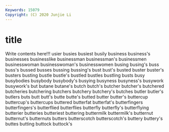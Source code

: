 ```yaml
---
Keywords: 15079
Copyright: (C) 2020 Junjie Li
---
```


# title

Write contents here!!!
usier 
busies 
busiest 
busily 
business 
business's 
businesses
businesslike 
businessman 
businessman's 
businessmen 
businesswoman 
businesswoman's 
businesswomen 
busing 
busing's 
buss
buss's 
bussed 
busses 
bussing 
bussing's 
bust 
bust's 
busted 
buster 
buster's
busters 
busting 
bustle 
bustle's 
bustled 
bustles 
bustling 
busts 
busy 
busybodies
busybody 
busybody's 
busying 
busyness 
busyness's 
busywork 
busywork's 
but 
butane 
butane's
butch 
butch's 
butcher 
butcher's 
butchered 
butcheries 
butchering 
butchers 
butchery 
butchery's
butches 
butler 
butler's 
butlers 
buts 
butt 
butt's 
butte 
butte's 
butted
butter 
butter's 
buttercup 
buttercup's 
buttercups 
buttered 
butterfat 
butterfat's 
butterfingers 
butterfingers's
butterflied 
butterflies 
butterfly 
butterfly's 
butterflying 
butterier 
butteries 
butteriest 
buttering 
buttermilk
buttermilk's 
butternut 
butternut's 
butternuts 
butters 
butterscotch 
butterscotch's 
buttery 
buttery's 
buttes
butting 
buttock 
buttock's 
